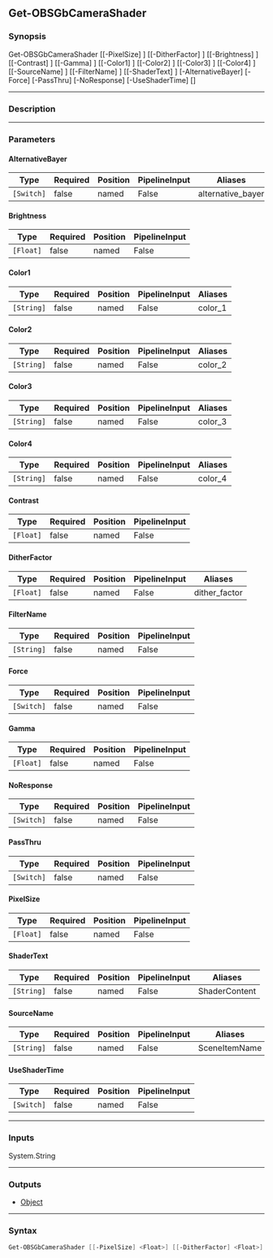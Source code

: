 Get-OBSGbCameraShader
---------------------

### Synopsis
Get-OBSGbCameraShader [[-PixelSize] <float>] [[-DitherFactor] <float>] [[-Brightness] <float>] [[-Contrast] <float>] [[-Gamma] <float>] [[-Color1] <string>] [[-Color2] <string>] [[-Color3] <string>] [[-Color4] <string>] [[-SourceName] <string>] [[-FilterName] <string>] [[-ShaderText] <string>] [-AlternativeBayer] [-Force] [-PassThru] [-NoResponse] [-UseShaderTime] [<CommonParameters>]

---

### Description

---

### Parameters
#### **AlternativeBayer**

|Type      |Required|Position|PipelineInput|Aliases          |
|----------|--------|--------|-------------|-----------------|
|`[Switch]`|false   |named   |False        |alternative_bayer|

#### **Brightness**

|Type     |Required|Position|PipelineInput|
|---------|--------|--------|-------------|
|`[Float]`|false   |named   |False        |

#### **Color1**

|Type      |Required|Position|PipelineInput|Aliases|
|----------|--------|--------|-------------|-------|
|`[String]`|false   |named   |False        |color_1|

#### **Color2**

|Type      |Required|Position|PipelineInput|Aliases|
|----------|--------|--------|-------------|-------|
|`[String]`|false   |named   |False        |color_2|

#### **Color3**

|Type      |Required|Position|PipelineInput|Aliases|
|----------|--------|--------|-------------|-------|
|`[String]`|false   |named   |False        |color_3|

#### **Color4**

|Type      |Required|Position|PipelineInput|Aliases|
|----------|--------|--------|-------------|-------|
|`[String]`|false   |named   |False        |color_4|

#### **Contrast**

|Type     |Required|Position|PipelineInput|
|---------|--------|--------|-------------|
|`[Float]`|false   |named   |False        |

#### **DitherFactor**

|Type     |Required|Position|PipelineInput|Aliases      |
|---------|--------|--------|-------------|-------------|
|`[Float]`|false   |named   |False        |dither_factor|

#### **FilterName**

|Type      |Required|Position|PipelineInput|
|----------|--------|--------|-------------|
|`[String]`|false   |named   |False        |

#### **Force**

|Type      |Required|Position|PipelineInput|
|----------|--------|--------|-------------|
|`[Switch]`|false   |named   |False        |

#### **Gamma**

|Type     |Required|Position|PipelineInput|
|---------|--------|--------|-------------|
|`[Float]`|false   |named   |False        |

#### **NoResponse**

|Type      |Required|Position|PipelineInput|
|----------|--------|--------|-------------|
|`[Switch]`|false   |named   |False        |

#### **PassThru**

|Type      |Required|Position|PipelineInput|
|----------|--------|--------|-------------|
|`[Switch]`|false   |named   |False        |

#### **PixelSize**

|Type     |Required|Position|PipelineInput|
|---------|--------|--------|-------------|
|`[Float]`|false   |named   |False        |

#### **ShaderText**

|Type      |Required|Position|PipelineInput|Aliases      |
|----------|--------|--------|-------------|-------------|
|`[String]`|false   |named   |False        |ShaderContent|

#### **SourceName**

|Type      |Required|Position|PipelineInput|Aliases      |
|----------|--------|--------|-------------|-------------|
|`[String]`|false   |named   |False        |SceneItemName|

#### **UseShaderTime**

|Type      |Required|Position|PipelineInput|
|----------|--------|--------|-------------|
|`[Switch]`|false   |named   |False        |

---

### Inputs
System.String

---

### Outputs
* [Object](https://learn.microsoft.com/en-us/dotnet/api/System.Object)

---

### Syntax
```PowerShell
Get-OBSGbCameraShader [[-PixelSize] <Float>] [[-DitherFactor] <Float>] [-AlternativeBayer <Switch>] [[-Brightness] <Float>] [[-Contrast] <Float>] [[-Gamma] <Float>] [[-Color1] <String>] [[-Color2] <String>] [[-Color3] <String>] [[-Color4] <String>] [[-SourceName] <String>] [[-FilterName] <String>] [[-ShaderText] <String>] [-Force <Switch>] [-PassThru <Switch>] [-NoResponse <Switch>] [-UseShaderTime <Switch>] [<CommonParameters>]
```
